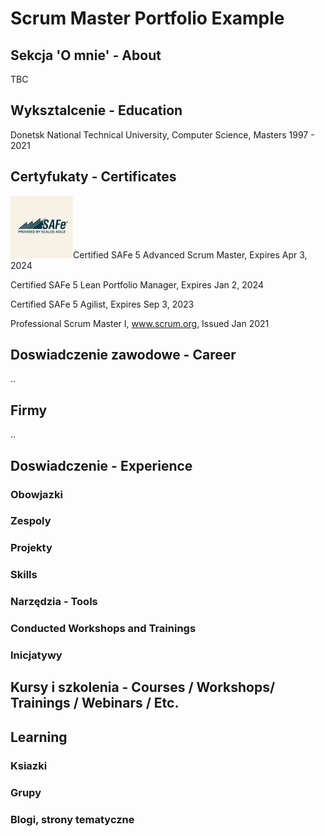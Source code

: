 <!-- Eugenia Bondarenko Scrum Master Portfolio  -->

# Scrum Master Portfolio Example

## Sekcja 'O mnie' - About
TBC

## Wyksztalcenie - Education
Donetsk National Technical University, Computer Science, Masters
1997 - 2021

## Certyfukaty - Certificates
![SAFe Logo](1668017354645.jfif)Certified SAFe 5 Advanced Scrum Master, Expires Apr 3, 2024

Certified SAFe 5 Lean Portfolio Manager, Expires Jan 2, 2024

Certified SAFe 5 Agilist, Expires Sep 3, 2023

Professional Scrum Master I, www.scrum.org, Issued Jan 2021

## Doswiadczenie zawodowe - Career
.. 
## Firmy
..


## Doswiadczenie - Experience
### Obowjazki
### Zespoly
### Projekty
### Skills
### Narzędzia - Tools 
### Conducted Workshops and Trainings
### Inicjatywy

## Kursy i szkolenia - Courses / Workshops/ Trainings / Webinars / Etc.

## Learning
### Ksiazki
### Grupy
### Blogi, strony tematyczne